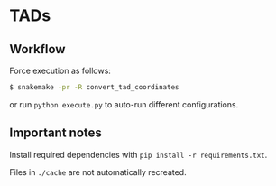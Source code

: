 # TADs

## Workflow

Force execution as follows:
```bash
$ snakemake -pr -R convert_tad_coordinates
```

or run `python execute.py` to auto-run different configurations.


## Important notes

Install required dependencies with `pip install -r requirements.txt`.

Files in `./cache` are not automatically recreated.
